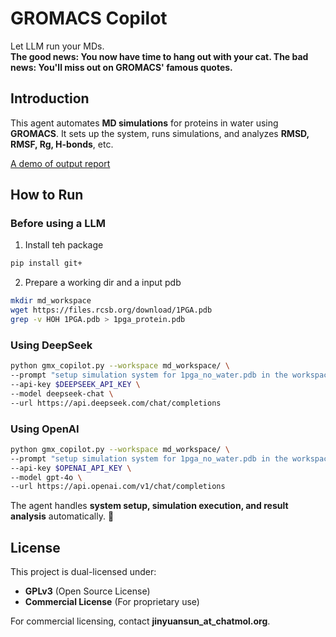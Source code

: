 # GROMACS Copilot
Let LLM run your MDs.  
**The good news: You now have time to hang out with your cat. The bad news: You'll miss out on GROMACS' famous quotes.**

## Introduction  
This agent automates **MD simulations** for proteins in water using **GROMACS**. It sets up the system, runs simulations, and analyzes **RMSD, RMSF, Rg, H-bonds**, etc.  

[A demo of output report](./assets/report.pdf)

## How to Run  

### Before using a LLM
1. Install teh package
```bash
pip install git+
```
2. Prepare a working dir and a input pdb
```bash
mkdir md_workspace
wget https://files.rcsb.org/download/1PGA.pdb
grep -v HOH 1PGA.pdb > 1pga_protein.pdb
```

### Using DeepSeek  
```bash
python gmx_copilot.py --workspace md_workspace/ \
--prompt "setup simulation system for 1pga_no_water.pdb in the workspace" \
--api-key $DEEPSEEK_API_KEY \
--model deepseek-chat \
--url https://api.deepseek.com/chat/completions
```  

### Using OpenAI  
```bash
python gmx_copilot.py --workspace md_workspace/ \
--prompt "setup simulation system for 1pga_no_water.pdb in the workspace" \
--api-key $OPENAI_API_KEY \
--model gpt-4o \
--url https://api.openai.com/v1/chat/completions
```  

The agent handles **system setup, simulation execution, and result analysis** automatically. 🚀


## License
This project is dual-licensed under:
- **GPLv3** (Open Source License)
- **Commercial License** (For proprietary use)

For commercial licensing, contact **jinyuansun_at_chatmol.org**.
